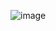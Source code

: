 ![image](https://user-images.githubusercontent.com/72643996/220830132-c19973f7-13fd-44ce-b39a-71abef905416.png)
